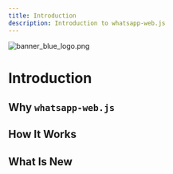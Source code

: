 ```yaml
---
title: Introduction
description: Introduction to whatsapp-web.js
---
```


<html>
    <img :src="$withBase('../../../images/branding/dark/banner_blue_logo.png')" alt="banner_blue_logo.png">
<html/>

# Introduction


## Why `whatsapp-web.js`


## How It Works


## What Is New